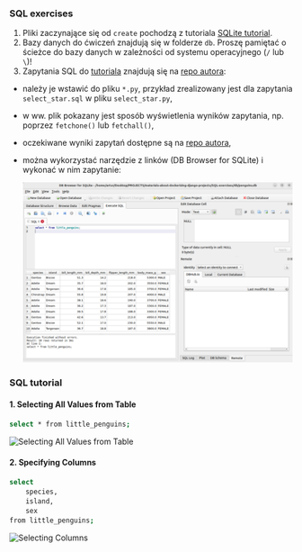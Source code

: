 ### SQL exercises
1. Pliki zaczynające się od `create` pochodzą z tutoriala [SQLite tutorial](https://www.sqlitetutorial.net/sqlite-python/creating-database/).  
2. Bazy danych do ćwiczeń znajdują się w folderze `db`. Proszę pamiętać o ścieżce do bazy danych w zależności od systemu operacyjnego (`/` lub `\`)!  
3. Zapytania SQL do [tutoriala](https://gvwilson.github.io/sql-tutorial/) znajdują się na [repo autora](https://github.com/gvwilson/sql-tutorial/tree/main/src):  
  - należy je wstawić do pliku `*.py`, przykład zrealizowany jest dla zapytania `select_star.sql` w pliku `select_star.py`,  
  - w ww. plik pokazany jest sposób wyświetlenia wyników zapytania, np. poprzez `fetchone()` lub `fetchall()`,  
  - oczekiwane wyniki zapytań dostępne są na [repo autora](https://github.com/gvwilson/sql-tutorial/tree/main/out),  
  - można wykorzystać narzędzie z linków (DB Browser for SQLite) i wykonać w nim zapytanie:  

    ![select_star](figures/select_star.png)


### SQL tutorial

#### 1. Selecting All Values from Table
```bash
select * from little_penguins;
```
![Selecting All Values from Table](select_star.png)

#### 2. Specifying Columns
```bash
select
    species,
    island,
    sex
from little_penguins;
```
![Selecting Columns](select_columns.png)
